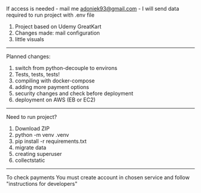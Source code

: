 If access is needed - mail me adoniek93@gmail.com - I will send data required to run project with .env file

1. Project based on Udemy GreatKart
2. Changes made: mail configuration
3. little visuals
--------------------------------------------------------------

Planned changes:
1. switch from python-decouple to environs
2. Tests, tests, tests!
3. compiling with docker-compose
4. adding more payment options
5. security changes and check before deployment 
6. deployment on AWS (EB or EC2)
--------------------------------------------------------------
Need to run project?
1. Download ZIP
2. python -m venv .venv
3. pip install -r requirements.txt
4. migrate data
5. creating superuser
6. collectstatic
--------------------------------------------------------------
To check payments You must create account in chosen service and follow "instructions for developers"